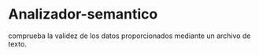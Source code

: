 Analizador-semantico
====================

comprueba la validez de los datos proporcionados mediante un archivo de texto.
